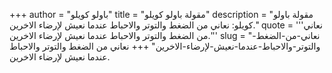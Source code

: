 +++
author = "باولو كويلو"
title = "مقولة باولو كويلو"
description = "مقولة باولو كويلو: نعاني من الضغط والتوتر والاحباط عندما نعيش لإرضاء الاخرين."
quote = '''نعاني من الضغط والتوتر والاحباط عندما نعيش لإرضاء الاخرين.'''
slug = "نعاني-من-الضغط-والتوتر-والاحباط-عندما-نعيش-لإرضاء-الاخرين"
+++
نعاني من الضغط والتوتر والاحباط عندما نعيش لإرضاء الاخرين.
